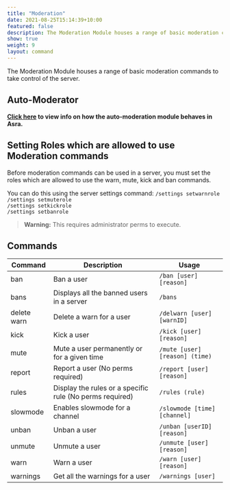 ```yaml
---
title: "Moderation"
date: 2021-08-25T15:14:39+10:00
featured: false
description: The Moderation Module houses a range of basic moderation commands to take control of the server.
show: true
weight: 9
layout: command
---
```


The Moderation Module houses a range of basic moderation commands to take control of the server.

## Auto-Moderator

**[Click here](https://asraparadise.github.io/commands/automoderator) to view info on how the auto-moderation module behaves in Asra.**


## Setting Roles which are allowed to use Moderation commands

Before moderation commands can be used in a server, you must set the roles which are allowed to use the warn, mute, kick and ban commands.

You can do this using the server settings command:
`/settings setwarnrole`<br/>
`/settings setmuterole`<br/>
`/settings setkickrole`<br/>
`/settings setbanrole`

> **Warning:** This requires administrator perms to execute.


## Commands

| Command             | Description                                                   | Usage                         |
| ------------------- | ------------------------------------------------------------- | ----------------------------- |
| ban                 | Ban a user                                                    | `/ban [user] [reason]`        |
| bans                | Displays all the banned users in a server                     | `/bans`                       |
| delete warn         | Delete a warn for a user                                      | `/delwarn [user] [warnID]`    |
| kick                | Kick a user                                                   | `/kick [user] [reason]`       |
| mute                | Mute a user permanently or for a given time                   | `/mute [user] [reason] (time)`|
| report              | Report a user (No perms required)                             | `/report [user] [reason]`     |
| rules               | Display the rules or a specific rule (No perms required)      | `/rules (rule)`               |
| slowmode            | Enables slowmode for a channel                                | `/slowmode [time] [channel]`  |
| unban               | Unban a user                                                  | `/unban [userID] [reason]`    |
| unmute              | Unmute a user                                                 | `/unmute [user] [reason]`     |
| warn                | Warn a user                                                   | `/warn [user] [reason]`       |
| warnings            | Get all the warnings for a user                               | `/warnings [user]`            |